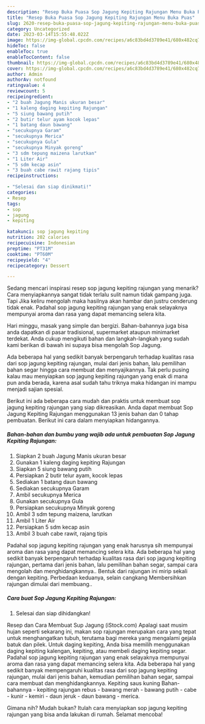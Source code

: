 ```yaml
---
description: "Resep Buka Puasa Sop Jagung Kepiting Rajungan Menu Buka Puas"
title: "Resep Buka Puasa Sop Jagung Kepiting Rajungan Menu Buka Puas"
slug: 2620-resep-buka-puasa-sop-jagung-kepiting-rajungan-menu-buka-puas
category: Uncategorized
date: 2023-03-14T15:55:48.022Z
image: https://img-global.cpcdn.com/recipes/a6c83bd4d3789e41/680x482cq70/sop-jagung-kepiting-rajungan-foto-resep-utama.jpg
hideToc: false
enableToc: true
enableTocContent: false
thumbnail: https://img-global.cpcdn.com/recipes/a6c83bd4d3789e41/680x482cq70/sop-jagung-kepiting-rajungan-foto-resep-utama.jpg
cover: https://img-global.cpcdn.com/recipes/a6c83bd4d3789e41/680x482cq70/sop-jagung-kepiting-rajungan-foto-resep-utama.jpg
author: Admin
authorAv: notfound
ratingvalue: 4
reviewcount: 5
recipeingredient:
- "2 buah Jagung Manis ukuran besar"
- "1 kaleng daging kepiting Rajungan"
- "5 siung bawang putih"
- "2 butir telur ayam kocok lepas"
- "1 batang daun bawang"
- "secukupnya Garam"
- "secukupnya Merica"
- "secukupnya Gula"
- "secukupnya Minyak goreng"
- "3 sdm tepung maizena larutkan"
- "1 Liter Air"
- "5 sdm kecap asin"
- "3 buah cabe rawit rajang tipis"
recipeinstructions:

- "Selesai dan siap dinikmati!"
categories:
- Resep
tags:
- sop
- jagung
- kepiting

katakunci: sop jagung kepiting 
nutrition: 202 calories
recipecuisine: Indonesian
preptime: "PT31M"
cooktime: "PT60M"
recipeyield: "4"
recipecategory: Dessert

---
```



Sedang mencari inspirasi resep sop jagung kepiting rajungan yang menarik? Cara menyiapkannya sangat tidak terlalu sulit namun tidak gampang juga. Tapi Jika keliru mengolah maka hasilnya akan hambar dan justru cenderung tidak enak. Padahal sop jagung kepiting rajungan yang enak selayaknya mempunyai aroma dan rasa yang dapat memancing selera kita.


Hari minggu, masak yang simple dan bergizi. Bahan-bahannya juga bisa anda dapatkan di pasar tradisional, supermarket ataupun minimarket terdekat. Anda cukup mengikuti bahan dan langkah-langkah yang sudah kami berikan di bawah ini supaya bisa mengolah Sop Jagung.

Ada beberapa hal yang sedikit banyak berpengaruh terhadap kualitas rasa dari sop jagung kepiting rajungan, mulai dari jenis bahan, lalu pemilihan bahan segar hingga cara membuat dan menyajikannya. Tak perlu pusing kalau mau menyiapkan sop jagung kepiting rajungan yang enak di mana pun anda berada, karena asal sudah tahu triknya maka hidangan ini mampu menjadi sajian spesial.


Berikut ini ada beberapa cara mudah dan praktis untuk membuat sop jagung kepiting rajungan yang siap dikreasikan. Anda dapat membuat Sop Jagung Kepiting Rajungan menggunakan 13 jenis bahan dan 0 tahap pembuatan. Berikut ini cara dalam menyiapkan hidangannya.

<!--inarticleads1-->

##### Bahan-bahan dan bumbu yang wajib ada untuk pembuatan Sop Jagung Kepiting Rajungan:

1. Siapkan 2 buah Jagung Manis ukuran besar
1. Gunakan 1 kaleng daging kepiting Rajungan
1. Siapkan 5 siung bawang putih
1. Persiapkan 2 butir telur ayam, kocok lepas
1. Sediakan 1 batang daun bawang
1. Sediakan secukupnya Garam
1. Ambil secukupnya Merica
1. Gunakan secukupnya Gula
1. Persiapkan secukupnya Minyak goreng
1. Ambil 3 sdm tepung maizena, larutkan
1. Ambil 1 Liter Air
1. Persiapkan 5 sdm kecap asin
1. Ambil 3 buah cabe rawit, rajang tipis


Padahal sop jagung kepiting rajungan yang enak harusnya sih mempunyai aroma dan rasa yang dapat memancing selera kita. Ada beberapa hal yang sedikit banyak berpengaruh terhadap kualitas rasa dari sop jagung kepiting rajungan, pertama dari jenis bahan, lalu pemilihan bahan segar, sampai cara mengolah dan menghidangkannya.. Bentuk dari rajungan ini mirip sekali dengan kepiting. Perbedaan keduanya, selain cangkang Membersihkan rajungan dimulai dari membuang.. 

<!--inarticleads2-->

##### Cara buat Sop Jagung Kepiting Rajungan:


1. Selesai dan siap dihidangkan!

Resep dan Cara Membuat Sup Jagung (iStock.com) Apalagi saat musim hujan seperti sekarang ini, makan sop rajungan merupakan cara yang tepat untuk menghangatkan tubuh, terutama bagi mereka yang mengalami gejala batuk dan pilek. Untuk daging kepiting, Anda bisa memilih menggunakan daging kepiting kalengan, kepiting, atau membeli daging kepiting segar. Padahal sop jagung kepiting rajungan yang enak selayaknya mempunyai aroma dan rasa yang dapat memancing selera kita. Ada beberapa hal yang sedikit banyak mempengaruhi kualitas rasa dari sop jagung kepiting rajungan, mulai dari jenis bahan, kemudian pemilihan bahan segar, sampai cara membuat dan menghidangkannya. Kepiting saus kuning Bahan-bahannya - kepiting rajungan rebus - bawang merah - bawang putih - cabe - kunir - kemiri - daun jeruk - daun bawang - merica. 

Gimana nih? Mudah bukan? Itulah cara menyiapkan sop jagung kepiting rajungan yang bisa anda lakukan di rumah. Selamat mencoba!

